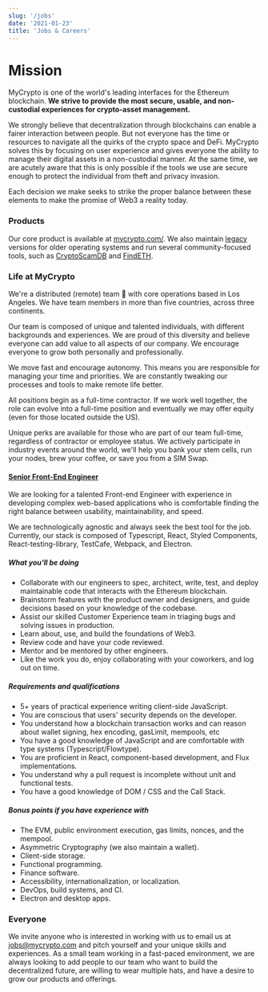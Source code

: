 ```yaml
---
slug: '/jobs'
date: '2021-01-23'
title: 'Jobs & Careers'
---
```


# Mission

MyCrypto is one of the world's leading interfaces for the Ethereum blockchain. **We strive to provide the most secure, usable, and non-custodial experiences for crypto-asset management.**

We strongly believe that decentralization through blockchains can enable a fairer interaction between people. But not everyone has the time or resources to navigate all the quirks of the crypto space and DeFi. MyCrypto solves this by focusing on user experience and gives everyone the ability to manage their digital assets in a non-custodial manner. At the same time, we are acutely aware that this is only possible if the tools we use are secure enough to protect the individual from theft and privacy invasion.

Each decision we make seeks to strike the proper balance between these elements to make the promise of Web3 a reality today.

### Products

Our core product is available at [mycrypto.com/](https://mycrypto.com/). We also maintain [legacy](https://download.mycrypto.com/) versions for older operating systems and run several community-focused tools, such as [CryptoScamDB](https://cryptoscamdb.org/) and [FindETH](https://findeth.io/).

### Life at MyCrypto

We're a distributed (remote) team 🚀 with core operations based in Los Angeles. We have team members in more than five countries, across three continents.

Our team is composed of unique and talented individuals, with different backgrounds and experiences. We are proud of this diversity and believe everyone can add value to all aspects of our company. We encourage everyone to grow both personally and professionally.

We move fast and encourage autonomy. This means you are responsible for managing your time and priorities. We are constantly tweaking our processes and tools to make remote life better.

All positions begin as a full-time contractor. If we work well together, the role can evolve into a full-time position and eventually we may offer equity (even for those located outside the US).

Unique perks are available for those who are part of our team full-time, regardless of contractor or employee status. We actively participate in industry events around the world, we'll help you bank your stem cells, run your nodes, brew your coffee, or save you from a SIM Swap.

#### [Senior Front-End Engineer](https://mycrypto.bamboohr.com/jobs/view.php?id=22&source=other)

We are looking for a talented Front-end Engineer with experience in developing complex web-based applications who is comfortable finding the right balance between usability, maintainability, and speed.

We are technologically agnostic and always seek the best tool for the job. Currently, our stack is composed of Typescript, React, Styled Components, React-testing-library, TestCafe, Webpack, and Electron.

##### What you'll be doing

- Collaborate with our engineers to spec, architect, write, test, and deploy maintainable code that interacts with the Ethereum blockchain.
- Brainstorm features with the product owner and designers, and guide decisions based on your knowledge of the codebase.
- Assist our skilled Customer Experience team in triaging bugs and solving issues in production.
- Learn about, use, and build the foundations of Web3.
- Review code and have your code reviewed.
- Mentor and be mentored by other engineers.
- Like the work you do, enjoy collaborating with your coworkers, and log out on time.

##### Requirements and qualifications

- 5+ years of practical experience writing client-side JavaScript.
- You are conscious that users' security depends on the developer.
- You understand how a blockchain transaction works and can reason about wallet signing, hex encoding, gasLimit, mempools, etc
- You have a good knowledge of JavaScript and are comfortable with type systems (Typescript/Flowtype).
- You are proficient in React, component-based development, and Flux implementations.
- You understand why a pull request is incomplete without unit and functional tests.
- You have a good knowledge of DOM / CSS and the Call Stack.

##### Bonus points if you have experience with

- The EVM, public environment execution, gas limits, nonces, and the mempool.
- Asymmetric Cryptography (we also maintain a wallet).
- Client-side storage.
- Functional programming.
- Finance software.
- Accessibility, internationalization, or localization.
- DevOps, build systems, and CI.
- Electron and desktop apps.

### Everyone

We invite anyone who is interested in working with us to email us at [jobs@mycrypto.com](mailto:jobs@mycrypto.com) and pitch yourself and your unique skills and experiences. As a small team working in a fast-paced environment, we are always looking to add people to our team who want to build the decentralized future, are willing to wear multiple hats, and have a desire to grow our products and offerings.

